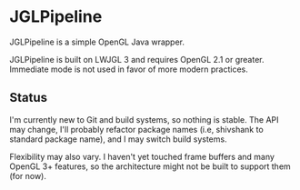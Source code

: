 # JGLPipeline

JGLPipeline is a simple OpenGL Java wrapper.

JGLPipeline is built on LWJGL 3 and requires OpenGL 2.1 or greater. Immediate mode is not used in favor of more modern practices.

## Status

I'm currently new to Git and build systems, so nothing is stable. The API may change, I'll probably refactor package names (i.e, shivshank to standard package name), and I may switch build systems.

Flexibility may also vary. I haven't yet touched frame buffers and many OpenGL 3+ features, so the architecture might not be built to support them (for now).